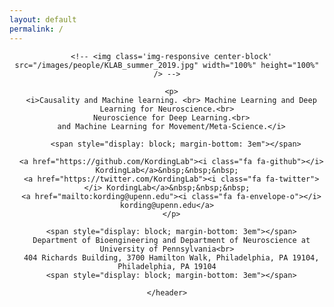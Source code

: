 ```yaml
---
layout: default
permalink: /
---
```


<div class='container'>
    <header class="masthead text-center">

      <!-- <img class='img-responsive center-block' src="/images/people/KLAB_summer_2019.jpg" width="100%" height="100%" /> -->

      <p>
      <i>Causality and Machine learning. <br> Machine Learning and Deep Learning for Neuroscience.<br>
      Neuroscience for Deep Learning.<br>
      and Machine Learning for Movement/Meta-Science.</i>

        <span style="display: block; margin-bottom: 3em"></span>

      <a href="https://github.com/KordingLab"><i class="fa fa-github"></i> KordingLab</a>&nbsp;&nbsp;&nbsp;
      <a href="https://twitter.com/KordingLab"><i class="fa fa-twitter"></i> KordingLab</a>&nbsp;&nbsp;&nbsp;
      <a href="mailto:kording@upenn.edu"><i class="fa fa-envelope-o"></i> kording@upenn.edu</a>
      </p>

      <span style="display: block; margin-bottom: 3em"></span>
      Department of Bioengineering and Department of Neuroscience at University of Pennsylvania<br>
      404 Richards Building, 3700 Hamilton Walk, Philadelphia, PA 19104, Philadelphia, PA 19104
      <span style="display: block; margin-bottom: 3em"></span>

    </header>
</div>
